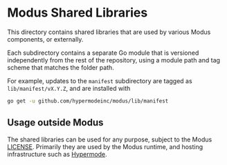 # Modus Shared Libraries

This directory contains shared libraries that are used by various Modus components, or externally.

Each subdirectory contains a separate Go module that is versioned independently from the rest of the
repository, using a module path and tag scheme that matches the folder path.

For example, updates to the `manifest` subdirectory are tagged as `lib/manifest/vX.Y.Z`, and are
installed with

```sh
go get -u github.com/hypermodeinc/modus/lib/manifest
```

## Usage outside Modus

The shared libraries can be used for any purpose, subject to the Modus [LICENSE](../LICENSE).
Primarily they are used by the Modus runtime, and hosting infrastructure such as
[Hypermode](https://hypermode.com).
